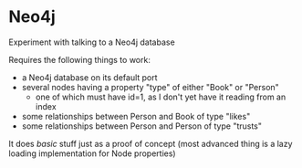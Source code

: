 Neo4j
=====

Experiment with talking to a Neo4j database

Requires the following things to work:

 - a Neo4j database on its default port
 - several nodes having a property "type" of either "Book" or "Person"
    - one of which must have id=1, as I don't yet have it reading from an index
 - some relationships between Person and Book of type "likes"
 - some relationships between Person and Person of type "trusts"

It does *basic* stuff just as a proof of concept (most advanced thing is a lazy loading implementation for Node properties)
